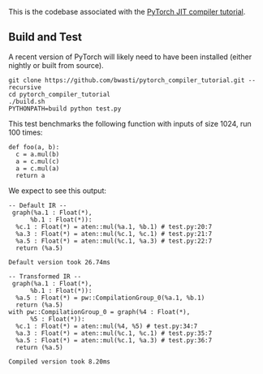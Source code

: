 This is the codebase associated with the [PyTorch JIT compiler tutorial](https://jott.live/markdown/Writing%20a%20Toy%20Backend%20Compiler%20for%20PyTorch).

## Build and Test

A recent version of PyTorch will likely need to have been installed (either nightly or built from source).

```
git clone https://github.com/bwasti/pytorch_compiler_tutorial.git --recursive
cd pytorch_compiler_tutorial
./build.sh
PYTHONPATH=build python test.py
```

This test benchmarks the following function with inputs of size 1024, run 100 times:

```
def foo(a, b):
  c = a.mul(b)
  a = c.mul(c)
  a = c.mul(a)
  return a
```

We expect to see this output:

```
-- Default IR --
 graph(%a.1 : Float(*),
      %b.1 : Float(*)):
  %c.1 : Float(*) = aten::mul(%a.1, %b.1) # test.py:20:7
  %a.3 : Float(*) = aten::mul(%c.1, %c.1) # test.py:21:7
  %a.5 : Float(*) = aten::mul(%c.1, %a.3) # test.py:22:7
  return (%a.5)

Default version took 26.74ms

-- Transformed IR --
 graph(%a.1 : Float(*),
      %b.1 : Float(*)):
  %a.5 : Float(*) = pw::CompilationGroup_0(%a.1, %b.1)
  return (%a.5)
with pw::CompilationGroup_0 = graph(%4 : Float(*),
      %5 : Float(*)):
  %c.1 : Float(*) = aten::mul(%4, %5) # test.py:34:7
  %a.3 : Float(*) = aten::mul(%c.1, %c.1) # test.py:35:7
  %a.5 : Float(*) = aten::mul(%c.1, %a.3) # test.py:36:7
  return (%a.5)

Compiled version took 8.20ms
```

